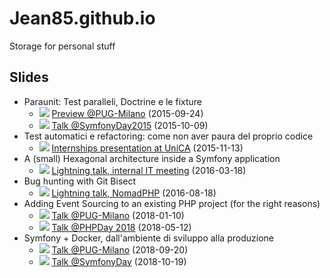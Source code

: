 # Jean85.github.io
Storage for personal stuff
## Slides
 * Paraunit: Test paralleli, Doctrine e le fixture
   * ![][ita] [Preview @PUG-Milano](http://jean85.github.io/slides/2015-09-paraunit-pugmi/index.html) (2015-09-24)
   * ![][ita] [Talk @SymfonyDay2015](http://jean85.github.io/slides/2015-10-paraunit-symfonyday/index.html) (2015-10-09)
 * Test automatici e refactoring: come non aver paura del proprio codice
   * ![][ita] [Internships presentation at UniCA](http://jean85.github.io/slides/2015-11-unica/index.html) (2015-11-13)
 * A (small) Hexagonal architecture inside a Symfony application
   * ![][eng] [Lightning talk, internal IT meeting](http://jean85.github.io/slides/2016-03-hexagonal/index.html) (2016-03-18)
 * Bug hunting with Git Bisect
   * ![][eng] [Lightning talk, NomadPHP](http://jean85.github.io/slides/2016-08-git-bisect/index.html) (2016-08-18)
 * Adding Event Sourcing to an existing PHP project (for the right reasons)
   * ![][eng] [Talk @PUG-Milano](http://jean85.github.io/slides/2018-01-event-sourcing/index.html) (2018-01-10)
   * ![][eng] [Talk @PHPDay 2018](http://jean85.github.io/slides/2018-05-event-sourcing-phpday/index.html) (2018-05-12)
 * Symfony + Docker, dall'ambiente di sviluppo alla produzione
   * ![][ita] [Talk @PUG-Milano](http://jean85.github.io/slides/2018-09-symfony-docker-pugmi/index.html) (2018-09-20)
   * ![][ita] [Talk @SymfonyDay](http://jean85.github.io/slides/2018-10-symfony-docker-symfonyday/index.html) (2018-10-19)

[ita]: https://upload.wikimedia.org/wikipedia/en/thumb/0/03/Flag_of_Italy.svg/22px-Flag_of_Italy.svg.png
[eng]: https://upload.wikimedia.org/wikipedia/en/thumb/a/ae/Flag_of_the_United_Kingdom.svg/22px-Flag_of_the_United_Kingdom.svg.png
